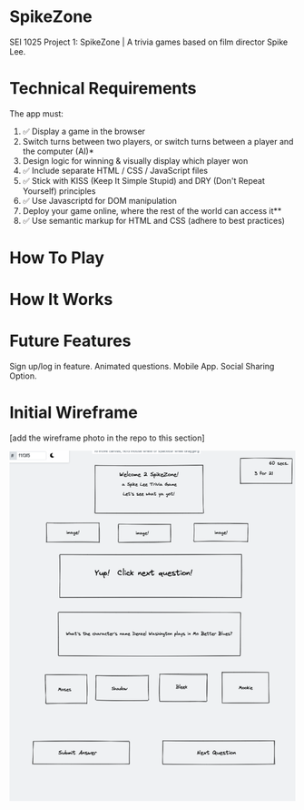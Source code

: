 # SpikeZone
SEI 1025 Project 1: SpikeZone | A trivia games based on film director Spike Lee.

# Technical Requirements
The app must:

1. :white_check_mark: Display a game in the browser
2. Switch turns between two players, or switch turns between a player and the computer (AI)*
3. Design logic for winning & visually display which player won
4. :white_check_mark: Include separate HTML / CSS / JavaScript files 
5. :white_check_mark: Stick with KISS (Keep It Simple Stupid) and DRY (Don't Repeat Yourself) principles 
6. :white_check_mark: Use Javascriptd for DOM manipulation
7. Deploy your game online, where the rest of the world can access it**
8. :white_check_mark: Use semantic markup for HTML and CSS (adhere to best practices) 

# How To Play

# How It Works
   
# Future Features
Sign up/log in feature.
Animated questions.
Mobile App.
Social Sharing Option.

# Initial Wireframe
[add the wireframe photo in the repo to this section]

![Getting Started](./wireframe-spikezone.png)
